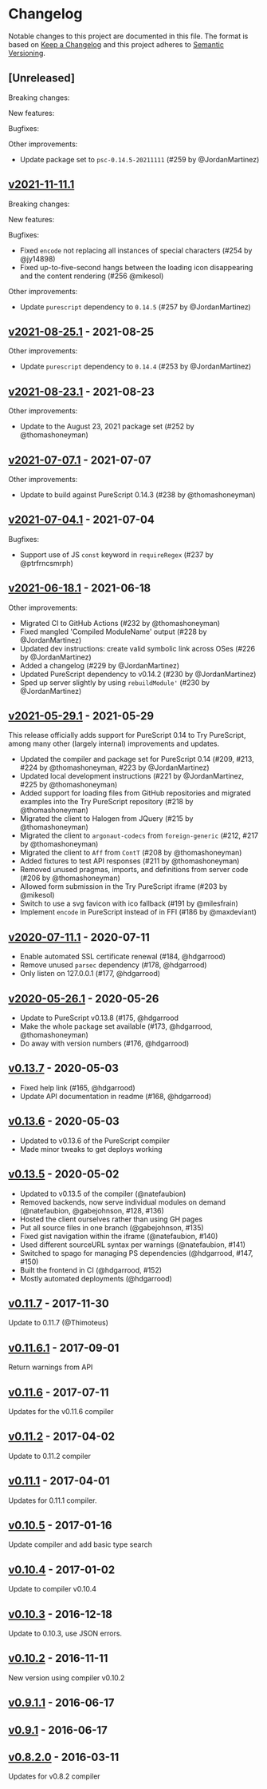 # Changelog

Notable changes to this project are documented in this file. The format is based on [Keep a Changelog](https://keepachangelog.com/en/1.0.0/) and this project adheres to [Semantic Versioning](https://semver.org/spec/v2.0.0.html).

## [Unreleased]

Breaking changes:

New features:

Bugfixes:

Other improvements:
- Update package set to `psc-0.14.5-20211111` (#259 by @JordanMartinez)

## [v2021-11-11.1](https://github.com/purescript/trypurescript/releases/tag/v2021-11-11.1)

Breaking changes:

New features:

Bugfixes:
- Fixed `encode` not replacing all instances of special characters (#254 by @jy14898)
- Fixed up-to-five-second hangs between the loading icon disappearing and the content rendering (#256 @mikesol)

Other improvements:
- Update `purescript` dependency to `0.14.5` (#257 by @JordanMartinez)

## [v2021-08-25.1](https://github.com/purescript/trypurescript/releases/tag/v2021-08-25.1) - 2021-08-25

Other improvements:
- Update `purescript` dependency to `0.14.4` (#253 by @JordanMartinez)

## [v2021-08-23.1](https://github.com/purescript/trypurescript/releases/tag/v2021-08-23.1) - 2021-08-23

Other improvements:
- Update to the August 23, 2021 package set (#252 by @thomashoneyman)

## [v2021-07-07.1](https://github.com/purescript/trypurescript/releases/tag/v2021-07-07.1) - 2021-07-07

Other improvements:
- Update to build against PureScript 0.14.3 (#238 by @thomashoneyman)

## [v2021-07-04.1](https://github.com/purescript/trypurescript/releases/tag/v2021-07-04.1) - 2021-07-04

Bugfixes:
- Support use of JS `const` keyword in `requireRegex` (#237 by @ptrfrncsmrph)

## [v2021-06-18.1](https://github.com/purescript/trypurescript/releases/tag/v2021-06-18.1) - 2021-06-18

Other improvements:

- Migrated CI to GitHub Actions (#232 by @thomashoneyman)
- Fixed mangled 'Compiled ModuleName' output (#228 by @JordanMartinez)
- Updated dev instructions: create valid symbolic link across OSes (#226 by @JordanMartinez)
- Added a changelog (#229 by @JordanMartinez)
- Updated PureScript dependency to v0.14.2 (#230 by @JordanMartinez)
- Sped up server slightly by using `rebuildModule'` (#230 by @JordanMartinez)

## [v2021-05-29.1](https://github.com/purescript/trypurescript/releases/tag/v2021-05-29.1) - 2021-05-29

This release officially adds support for PureScript 0.14 to Try PureScript, among many other (largely internal) improvements and updates.

- Updated the compiler and package set for PureScript 0.14 (#209, #213, #224 by @thomashoneyman, #223 by @JordanMartinez)
- Updated local development instructions (#221 by @JordanMartinez, #225 by @thomashoneyman)
- Added support for loading files from GitHub repositories and migrated examples into the Try PureScript repository (#218 by @thomashoneyman)
- Migrated the client to Halogen from JQuery (#215 by @thomashoneyman)
- Migrated the client to `argonaut-codecs` from `foreign-generic` (#212, #217 by @thomashoneyman)
- Migrated the client to `Aff` from `ContT` (#208 by @thomashoneyman)
- Added fixtures to test API responses (#211 by @thomashoneyman)
- Removed unused pragmas, imports, and definitions from server code (#206 by @thomashoneyman)
- Allowed form submission in the Try PureScript iframe (#203 by @mikesol)
- Switch to use a svg favicon with ico fallback (#191 by @milesfrain)
- Implement `encode` in PureScript instead of in FFI (#186 by @maxdeviant)

## [v2020-07-11.1](https://github.com/purescript/trypurescript/releases/tag/v2020-07-11.1) - 2020-07-11

- Enable automated SSL certificate renewal (#184, @hdgarrood)
- Remove unused `parsec` dependency (#178, @hdgarrood)
- Only listen on 127.0.0.1 (#177, @hdgarrood)

## [v2020-05-26.1](https://github.com/purescript/trypurescript/releases/tag/v2020-05-26.1) - 2020-05-26

- Update to PureScript v0.13.8 (#175, @hdgarrood
- Make the whole package set available (#173, @hdgarrood, @thomashoneyman)
- Do away with version numbers (#176, @hdgarrood)

## [v0.13.7](https://github.com/purescript/trypurescript/releases/tag/v0.13.7) - 2020-05-03

- Fixed help link (#165, @hdgarrood)
- Update API documentation in readme (#168, @hdgarrood)

## [v0.13.6](https://github.com/purescript/trypurescript/releases/tag/v0.13.6) - 2020-05-03

- Updated to v0.13.6 of the PureScript compiler
- Made minor tweaks to get deploys working

## [v0.13.5](https://github.com/purescript/trypurescript/releases/tag/v0.13.5) - 2020-05-02

- Updated to v0.13.5 of the compiler (@natefaubion)
- Removed backends, now serve individual modules on demand (@natefaubion, @gabejohnson, #128, #136)
- Hosted the client ourselves rather than using GH pages
- Put all source files in one branch (@gabejohnson, #135)
- Fixed gist navigation within the iframe (@natefaubion, #140)
- Used different sourceURL syntax per warnings (@natefaubion, #141)
- Switched to spago for managing PS dependencies (@hdgarrood, #147, #150)
- Built the frontend in CI (@hdgarrood, #152)
- Mostly automated deployments (@hdgarrood)

## [v0.11.7](https://github.com/purescript/trypurescript/releases/tag/v0.11.7) - 2017-11-30

Update to 0.11.7 (@Thimoteus)

## [v0.11.6.1](https://github.com/purescript/trypurescript/releases/tag/v0.11.6.1) - 2017-09-01

Return warnings from API

## [v0.11.6](https://github.com/purescript/trypurescript/releases/tag/v0.11.6) - 2017-07-11

Updates for the v0.11.6 compiler

## [v0.11.2](https://github.com/purescript/trypurescript/releases/tag/v0.11.2) - 2017-04-02

Update to 0.11.2 compiler

## [v0.11.1](https://github.com/purescript/trypurescript/releases/tag/v0.11.1) - 2017-04-01

Updates for 0.11.1 compiler.

## [v0.10.5](https://github.com/purescript/trypurescript/releases/tag/v0.10.5) - 2017-01-16

Update compiler and add basic type search

## [v0.10.4](https://github.com/purescript/trypurescript/releases/tag/v0.10.4) - 2017-01-02

Update to compiler v0.10.4

## [v0.10.3](https://github.com/purescript/trypurescript/releases/tag/v0.10.3) - 2016-12-18

Update to 0.10.3, use JSON errors.

## [v0.10.2](https://github.com/purescript/trypurescript/releases/tag/v0.10.2) - 2016-11-11

New version using compiler v0.10.2

## [v0.9.1.1](https://github.com/purescript/trypurescript/releases/tag/v0.9.1.1) - 2016-06-17

## [v0.9.1](https://github.com/purescript/trypurescript/releases/tag/v0.9.1) - 2016-06-17

## [v0.8.2.0](https://github.com/purescript/trypurescript/releases/tag/v0.8.2.0) - 2016-03-11

Updates for v0.8.2 compiler
